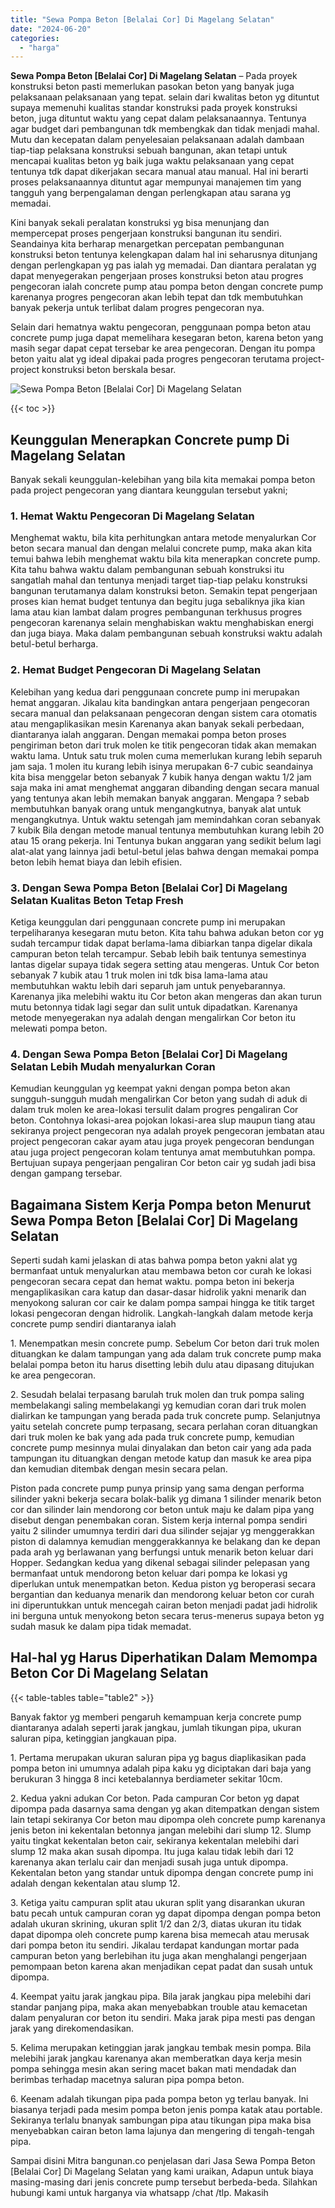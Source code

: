```yaml
---
title: "Sewa Pompa Beton [Belalai Cor] Di Magelang Selatan"
date: "2024-06-20"
categories: 
  - "harga"
---
```


**Sewa Pompa Beton \[Belalai Cor\] Di Magelang Selatan** – Pada proyek konstruksi beton pasti memerlukan pasokan beton yang banyak juga pelaksanaan pelaksanaan yang tepat. selain dari kwalitas beton yg dituntut supaya memenuhi kualitas standar konstruksi pada proyek konstruksi beton, juga dituntut waktu yang cepat dalam pelaksanaannya. Tentunya agar budget dari pembangunan tdk membengkak dan tidak menjadi mahal. Mutu dan kecepatan dalam penyelesaian pelaksanaan adalah dambaan tiap-tiap pelaksana konstruksi sebuah bangunan, akan tetapi untuk mencapai kualitas beton yg baik juga waktu pelaksanaan yang cepat tentunya tdk dapat dikerjakan secara manual atau manual. Hal ini berarti proses pelaksanaannya dituntut agar mempunyai manajemen tim yang tangguh yang berpengalaman dengan perlengkapan atau sarana yg memadai.

Kini banyak sekali peralatan konstruksi yg bisa menunjang dan mempercepat proses pengerjaan konstruksi bangunan itu sendiri. Seandainya kita berharap menargetkan percepatan pembangunan konstruksi beton tentunya kelengkapan dalam hal ini seharusnya ditunjang dengan perlengkapan yg pas ialah yg memadai. Dan diantara peralatan yg dapat menyegerakan pengerjaan proses konstruksi beton atau progres pengecoran ialah concrete pump atau pompa beton dengan concrete pump karenanya progres pengecoran akan lebih tepat dan tdk membutuhkan banyak pekerja untuk terlibat dalam progres pengecoran nya.

Selain dari hematnya waktu pengecoran, penggunaan pompa beton atau concrete pump juga dapat memelihara kesegaran beton, karena beton yang masih segar dapat cepat tersebar ke area pengecoran. Dengan itu pompa beton yaitu alat yg ideal dipakai pada progres pengecoran terutama project-project konstruksi beton berskala besar.

![Sewa Pompa Beton [Belalai Cor] Di Magelang Selatan](/images/sewa-concrete-pump-03.png)

{{< toc >}}

## Keunggulan Menerapkan Concrete pump Di Magelang Selatan

Banyak sekali keunggulan-kelebihan yang bila kita memakai pompa beton pada project pengecoran yang diantara keunggulan tersebut yakni;

### 1\. Hemat Waktu Pengecoran Di Magelang Selatan

Menghemat waktu, bila kita perhitungkan antara metode menyalurkan Cor beton secara manual dan dengan melalui concrete pump, maka akan kita temui bahwa lebih menghemat waktu bila kita menerapkan concrete pump. Kita tahu bahwa waktu dalam pembangunan sebuah konstruksi itu sangatlah mahal dan tentunya menjadi target tiap-tiap pelaku konstruksi bangunan terutamanya dalam konstruksi beton. Semakin tepat pengerjaan proses kian hemat budget tentunya dan begitu juga sebaliknya jika kian lama atau kian lambat dalam progres pembangunan terkhusus progres pengecoran karenanya selain menghabiskan waktu menghabiskan energi dan juga biaya. Maka dalam pembangunan sebuah konstruksi waktu adalah betul-betul berharga.

### 2\. Hemat Budget Pengecoran Di Magelang Selatan

Kelebihan yang kedua dari penggunaan concrete pump ini merupakan hemat anggaran. Jikalau kita bandingkan antara pengerjaan pengecoran secara manual dan pelaksanaan pengecoran dengan sistem cara otomatis atau mengaplikasikan mesin Karenanya akan banyak sekali perbedaan, diantaranya ialah anggaran. Dengan memakai pompa beton proses pengiriman beton dari truk molen ke titik pengecoran tidak akan memakan waktu lama. Untuk satu truk molen cuma memerlukan kurang lebih separuh jam saja. 1 molen itu kurang lebih isinya merupakan 6-7 cubic seandainya kita bisa menggelar beton sebanyak 7 kubik hanya dengan waktu 1/2 jam saja maka ini amat menghemat anggaran dibanding dengan secara manual yang tentunya akan lebih memakan banyak anggaran. Mengapa ? sebab membutuhkan banyak orang untuk mengangkutnya, banyak alat untuk mengangkutnya. Untuk waktu setengah jam memindahkan coran sebanyak 7 kubik Bila dengan metode manual tentunya membutuhkan kurang lebih 20 atau 15 orang pekerja. Ini Tentunya bukan anggaran yang sedikit belum lagi alat-alat yang lainnya jadi betul-betul jelas bahwa dengan memakai pompa beton lebih hemat biaya dan lebih efisien.

### 3\. Dengan Sewa Pompa Beton \[Belalai Cor\] Di Magelang Selatan Kualitas Beton Tetap Fresh

Ketiga keunggulan dari penggunaan concrete pump ini merupakan terpeliharanya kesegaran mutu beton. Kita tahu bahwa adukan beton cor yg sudah tercampur tidak dapat berlama-lama dibiarkan tanpa digelar dikala campuran beton telah tercampur. Sebab lebih baik tentunya semestinya lantas digelar supaya tidak segera setting atau mengeras. Untuk Cor beton sebanyak 7 kubik atau 1 truk molen ini tdk bisa lama-lama atau membutuhkan waktu lebih dari separuh jam untuk penyebarannya. Karenanya jika melebihi waktu itu Cor beton akan mengeras dan akan turun mutu betonnya tidak lagi segar dan sulit untuk dipadatkan. Karenanya metode menyegerakan nya adalah dengan mengalirkan Cor beton itu melewati pompa beton.

### 4\. Dengan Sewa Pompa Beton \[Belalai Cor\] Di Magelang Selatan Lebih Mudah menyalurkan Coran

Kemudian keunggulan yg keempat yakni dengan pompa beton akan sungguh-sungguh mudah mengalirkan Cor beton yang sudah di aduk di dalam truk molen ke area-lokasi tersulit dalam progres pengaliran Cor beton. Contohnya lokasi-area pojokan lokasi-area slup maupun tiang atau sekiranya project pengecoran nya adalah proyek pengecoran jembatan atau project pengecoran cakar ayam atau juga proyek pengecoran bendungan atau juga project pengecoran kolam tentunya amat membutuhkan pompa. Bertujuan supaya pengerjaan pengaliran Cor beton cair yg sudah jadi bisa dengan gampang tersebar.

## Bagaimana Sistem Kerja Pompa beton Menurut Sewa Pompa Beton \[Belalai Cor\] Di Magelang Selatan

Seperti sudah kami jelaskan di atas bahwa pompa beton yakni alat yg bermanfaat untuk menyalurkan atau membawa beton cor curah ke lokasi pengecoran secara cepat dan hemat waktu. pompa beton ini bekerja mengaplikasikan cara katup dan dasar-dasar hidrolik yakni menarik dan menyokong saluran cor cair ke dalam pompa sampai hingga ke titik target lokasi pengecoran dengan hidrolik. Langkah-langkah dalam metode kerja concrete pump sendiri diantaranya ialah

1\. Menempatkan mesin concrete pump. Sebelum Cor beton dari truk molen dituangkan ke dalam tampungan yang ada dalam truk concrete pump maka belalai pompa beton itu harus disetting lebih dulu atau dipasang ditujukan ke area pengecoran.

2\. Sesudah belalai terpasang barulah truk molen dan truk pompa saling membelakangi saling membelakangi yg kemudian coran dari truk molen dialirkan ke tampungan yang berada pada truk concrete pump. Selanjutnya yaitu setelah concrete pump terpasang, secara perlahan coran dituangkan dari truk molen ke bak yang ada pada truk concrete pump, kemudian concrete pump mesinnya mulai dinyalakan dan beton cair yang ada pada tampungan itu dituangkan dengan metode katup dan masuk ke area pipa dan kemudian ditembak dengan mesin secara pelan.

Piston pada concrete pump punya prinsip yang sama dengan performa silinder yakni bekerja secara bolak-balik yg dimana 1 silinder menarik beton cor dan silinder lain mendorong cor beton untuk maju ke dalam pipa yang disebut dengan penembakan coran. Sistem kerja internal pompa sendiri yaitu 2 silinder umumnya terdiri dari dua silinder sejajar yg menggerakkan piston di dalamnya kemudian menggerakkannya ke belakang dan ke depan pada arah yg berlawanan yang berfungsi untuk menarik beton keluar dari Hopper. Sedangkan kedua yang dikenal sebagai silinder pelepasan yang bermanfaat untuk mendorong beton keluar dari pompa ke lokasi yg diperlukan untuk menempatkan beton. Kedua piston yg beroperasi secara bergantian dan keduanya menarik dan mendorong keluar beton cor curah ini diperuntukkan untuk mencegah cairan beton menjadi padat jadi hidrolik ini berguna untuk menyokong beton secara terus-menerus supaya beton yg sudah masuk ke dalam pipa tidak memadat.

## Hal-hal yg Harus Diperhatikan Dalam Memompa Beton Cor Di Magelang Selatan

{{< table-tables table="table2" >}}

Banyak faktor yg memberi pengaruh kemampuan kerja concrete pump diantaranya adalah seperti jarak jangkau, jumlah tikungan pipa, ukuran saluran pipa, ketinggian jangkauan pipa.

1\. Pertama merupakan ukuran saluran pipa yg bagus diaplikasikan pada pompa beton ini umumnya adalah pipa kaku yg diciptakan dari baja yang berukuran 3 hingga 8 inci ketebalannya berdiameter sekitar 10cm.

2\. Kedua yakni adukan Cor beton. Pada campuran Cor beton yg dapat dipompa pada dasarnya sama dengan yg akan ditempatkan dengan sistem lain tetapi sekiranya Cor beton mau dipompa oleh concrete pump karenanya jenis beton ini kekentalan betonnya jangan melebihi dari slump 12. Slump yaitu tingkat kekentalan beton cair, sekiranya kekentalan melebihi dari slump 12 maka akan susah dipompa. Itu juga kalau tidak lebih dari 12 karenanya akan terlalu cair dan menjadi susah juga untuk dipompa. Kekentalan beton yang standar untuk dipompa dengan concrete pump ini adalah dengan kekentalan atau slump 12.

3\. Ketiga yaitu campuran split atau ukuran split yang disarankan ukuran batu pecah untuk campuran coran yg dapat dipompa dengan pompa beton adalah ukuran skrining, ukuran split 1/2 dan 2/3, diatas ukuran itu tidak dapat dipompa oleh concrete pump karena bisa memecah atau merusak dari pompa beton itu sendiri. Jikalau terdapat kandungan mortar pada campuran beton yang berlebihan itu juga akan menghalangi pengerjaan pemompaan beton karena akan menjadikan cepat padat dan susah untuk dipompa.

4\. Keempat yaitu jarak jangkau pipa. Bila jarak jangkau pipa melebihi dari standar panjang pipa, maka akan menyebabkan trouble atau kemacetan dalam penyaluran cor beton itu sendiri. Maka jarak pipa mesti pas dengan jarak yang direkomendasikan.

5\. Kelima merupakan ketinggian jarak jangkau tembak mesin pompa. Bila melebihi jarak jangkau karenanya akan memberatkan daya kerja mesin pompa sehingga mesin akan sering macet bakan mati mendadak dan berimbas terhadap macetnya saluran pipa pompa beton.

6\. Keenam adalah tikungan pipa pada pompa beton yg terlau banyak. Ini biasanya terjadi pada mesim pompa beton jenis pompa katak atau portable. Sekiranya terlalu bnanyak sambungan pipa atau tikungan pipa maka bisa menyebabkan cairan beton lama lajunya dan mengering di tengah-tengah pipa.

Sampai disini Mitra bangunan.co penjelasan dari Jasa Sewa Pompa Beton \[Belalai Cor\] Di Magelang Selatan yang kami uraikan, Adapun untuk biaya masing-masing dari jenis concrete pump tersebut berbeda-beda. Silahkan hubungi kami untuk harganya via whatsapp /chat /tlp. Makasih
